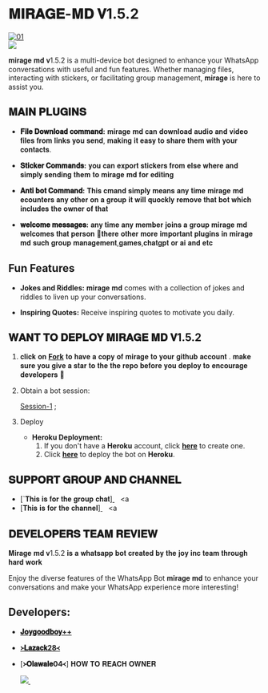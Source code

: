 # 𝐌𝐈𝐑𝐀𝐆𝐄-𝐌𝐃 𝐕1.5.2


  <a href="https://ibb.co/N6NMDtn"><img src="https://telegra.ph/file/e8b25ea0f33c577e9da53.jpg" alt="01" border="0" /></a>                     
<a><img src='https://i.imgur.com/LyHic3i.gif'/></a>



𝐦𝐢𝐫𝐚𝐠𝐞 𝐦𝐝 𝐯1.5.2 is a multi-device bot designed to enhance your WhatsApp conversations with useful and fun features. Whether managing files, interacting with stickers, or facilitating group management, 𝐦𝐢𝐫𝐚𝐠𝐞 is here to assist you.

## 𝐌𝐀𝐈𝐍 𝐏𝐋𝐔𝐆𝐈𝐍𝐒

- **𝐅𝐢𝐥𝐞 𝐃𝐨𝐰𝐧𝐥𝐨𝐚𝐝 𝐜𝐨𝐦𝐦𝐚𝐧𝐝:** 𝐦𝐢𝐫𝐚𝐠𝐞 𝐦𝐝 𝐜𝐚𝐧 𝐝𝐨𝐰𝐧𝐥𝐨𝐚𝐝 𝐚𝐮𝐝𝐢𝐨 𝐚𝐧𝐝 𝐯𝐢𝐝𝐞𝐨 𝐟𝐢𝐥𝐞𝐬 𝐟𝐫𝐨𝐦 𝐥𝐢𝐧𝐤𝐬 𝐲𝐨𝐮 𝐬𝐞𝐧𝐝, 𝐦𝐚𝐤𝐢𝐧𝐠 𝐢𝐭 𝐞𝐚𝐬𝐲 𝐭𝐨 𝐬𝐡𝐚𝐫𝐞 𝐭𝐡𝐞𝐦 𝐰𝐢𝐭𝐡 𝐲𝐨𝐮𝐫 𝐜𝐨𝐧𝐭𝐚𝐜𝐭𝐬.

- **𝐒𝐭𝐢𝐜𝐤𝐞𝐫 𝐂𝐨𝐦𝐦𝐚𝐧𝐝𝐬:** 𝐲𝐨𝐮 𝐜𝐚𝐧 𝐞𝐱𝐩𝐨𝐫𝐭 𝐬𝐭𝐢𝐜𝐤𝐞𝐫𝐬 𝐟𝐫𝐨𝐦 𝐞𝐥𝐬𝐞 𝐰𝐡𝐞𝐫𝐞 𝐚𝐧𝐝 𝐬𝐢𝐦𝐩𝐥𝐲 𝐬𝐞𝐧𝐝𝐢𝐧𝐠 𝐭𝐡𝐞𝐦 𝐭𝐨 𝐦𝐢𝐫𝐚𝐠𝐞 𝐦𝐝 𝐟𝐨𝐫 𝐞𝐝𝐢𝐭𝐢𝐧𝐠

- **𝐀𝐧𝐭𝐢 𝐛𝐨𝐭 𝐂𝐨𝐦𝐦𝐚𝐧𝐝:** 𝐓𝐡𝐢𝐬 𝐜𝐦𝐚𝐧𝐝 𝐬𝐢𝐦𝐩𝐥𝐲 𝐦𝐞𝐚𝐧𝐬 𝐚𝐧𝐲 𝐭𝐢𝐦𝐞 𝐦𝐢𝐫𝐚𝐠𝐞 𝐦𝐝 𝐞𝐜𝐨𝐮𝐧𝐭𝐞𝐫𝐬 𝐚𝐧𝐲 𝐨𝐭𝐡𝐞𝐫 𝐨𝐧 𝐚 𝐠𝐫𝐨𝐮𝐩 𝐢𝐭 𝐰𝐢𝐥𝐥 𝐪𝐮𝐨𝐜𝐤𝐥𝐲 𝐫𝐞𝐦𝐨𝐯𝐞 𝐭𝐡𝐚𝐭 𝐛𝐨𝐭 𝐰𝐡𝐢𝐜𝐡 𝐢𝐧𝐜𝐥𝐮𝐝𝐞𝐬 𝐭𝐡𝐞 𝐨𝐰𝐧𝐞𝐫 𝐨𝐟 𝐭𝐡𝐚𝐭

- **𝐰𝐞𝐥𝐜𝐨𝐦𝐞 𝐦𝐞𝐬𝐬𝐚𝐠𝐞𝐬:** 𝐚𝐧𝐲 𝐭𝐢𝐦𝐞 𝐚𝐧𝐲 𝐦𝐞𝐦𝐛𝐞𝐫 𝐣𝐨𝐢𝐧𝐬 𝐚 𝐠𝐫𝐨𝐮𝐩 𝐦𝐢𝐫𝐚𝐠𝐞 𝐦𝐝 𝐰𝐞𝐥𝐜𝐨𝐦𝐞𝐬 𝐭𝐡𝐚𝐭 𝐩𝐞𝐫𝐬𝐨𝐧
🦁𝐭𝐡𝐞𝐫𝐞 𝐨𝐭𝐡𝐞𝐫 𝐦𝐨𝐫𝐞 𝐢𝐦𝐩𝐨𝐫𝐭𝐚𝐧𝐭 𝐩𝐥𝐮𝐠𝐢𝐧𝐬 𝐢𝐧 𝐦𝐢𝐫𝐚𝐠𝐞 𝐦𝐝 𝐬𝐮𝐜𝐡 𝐠𝐫𝐨𝐮𝐩 𝐦𝐚𝐧𝐚𝐠𝐞𝐦𝐞𝐧𝐭,𝐠𝐚𝐦𝐞𝐬,𝐜𝐡𝐚𝐭𝐠𝐩𝐭 𝐨𝐫 𝐚𝐢 𝐚𝐧𝐝 𝐞𝐭𝐜

## Fun Features

- **Jokes and Riddles:** 𝐦𝐢𝐫𝐚𝐠𝐞 𝐦𝐝 comes with a collection of jokes and riddles to liven up your conversations.

- **Inspiring Quotes:** Receive inspiring quotes to motivate you daily.

## 𝐖𝐀𝐍𝐓 𝐓𝐎 𝐃𝐄𝐏𝐋𝐎𝐘 𝐌𝐈𝐑𝐀𝐆𝐄 𝐌𝐃 𝐕1.5.2

1. 𝐜𝐥𝐢𝐜𝐤 𝐨𝐧 **[Fork](https://github.com/Joygoodboy/MIRAGE-MD-V1.5.2/fork)** 𝐭𝐨 𝐡𝐚𝐯𝐞 𝐚 𝐜𝐨𝐩𝐲 𝐨𝐟 𝐦𝐢𝐫𝐚𝐠𝐞 𝐭𝐨 𝐲𝐨𝐮𝐫 𝐠𝐢𝐭𝐡𝐮𝐛 𝐚𝐜𝐜𝐨𝐮𝐧𝐭 . 𝐦𝐚𝐤𝐞 𝐬𝐮𝐫𝐞 𝐲𝐨𝐮 𝐠𝐢𝐯𝐞 𝐚 𝐬𝐭𝐚𝐫 𝐭𝐨 𝐭𝐡𝐞 𝐭𝐡𝐞 𝐫𝐞𝐩𝐨 𝐛𝐞𝐟𝐨𝐫𝐞 𝐲𝐨𝐮 𝐝𝐞𝐩𝐥𝐨𝐲 𝐭𝐨 𝐞𝐧𝐜𝐨𝐮𝐫𝐚𝐠𝐞 𝐝𝐞𝐯𝐞𝐥𝐨𝐩𝐞𝐫𝐬 🌟

2. Obtain a bot session: 

   [Session-1](https://zokouscan-vee8.onrender.com) ; <br>


3. Deploy
   - **Heroku Deployment:**
     1. If you don't have a **Heroku** account, click [**here**](https://id.heroku.com/login) to create one.
     2. Click [**here**](https://dashboard.heroku.com/new?template=https://github.com/Luffy2ndAccount/Zokou-english-v) to deploy the bot on **Heroku**.

## 𝐒𝐔𝐏𝐏𝐎𝐑𝐓 𝐆𝐑𝐎𝐔𝐏 𝐀𝐍𝐃 𝐂𝐇𝐀𝐍𝐍𝐄𝐋


- [`𝐓𝐡𝐢𝐬 𝐢𝐬 𝐟𝐨𝐫 𝐭𝐡𝐞 𝐠𝐫𝐨𝐮𝐩 𝐜𝐡𝐚𝐭]<a href=(https://chat.whatsapp.com/GRK2A2O6kNYII4g6oVHlOh)
img src="https://img.shields.io/badge/WhatsApp-25D366?style=for-the-badge&logo=whatsapp&logoColor=white" />
  </a>&nbsp;&nbsp;
   <a
- [𝐓𝐡𝐢𝐬 𝐢𝐬 𝐟𝐨𝐫 𝐭𝐡𝐞 𝐜𝐡𝐚𝐧𝐧𝐞𝐥]<a href=(https://whatsapp.com/channel/0029VaGvk6XId7nHNGfiRs0m)
img src="https://img.shields.io/badge/WhatsApp-25D366?style=for-the-badge&logo=whatsapp&logoColor=white" />
  </a>&nbsp;&nbsp;
   <a

## 𝐃𝐄𝐕𝐄𝐋𝐎𝐏𝐄𝐑𝐒 𝐓𝐄𝐀𝐌 𝐑𝐄𝐕𝐈𝐄𝐖

𝐌𝐢𝐫𝐚𝐠𝐞 𝐦𝐝 𝐯1.5.2 𝐢𝐬 𝐚 𝐰𝐡𝐚𝐭𝐬𝐚𝐩𝐩 𝐛𝐨𝐭 𝐜𝐫𝐞𝐚𝐭𝐞𝐝 𝐛𝐲 𝐭𝐡𝐞 𝐣𝐨𝐲 𝐢𝐧𝐜 𝐭𝐞𝐚𝐦 𝐭𝐡𝐫𝐨𝐮𝐠𝐡 𝐡𝐚𝐫𝐝 𝐰𝐨𝐫𝐤 

Enjoy the diverse features of the WhatsApp Bot 𝐦𝐢𝐫𝐚𝐠𝐞 𝐦𝐝 to enhance your conversations and make your WhatsApp experience more interesting!

## Developers:

- [**𝐉𝐨𝐲𝐠𝐨𝐨𝐝𝐛𝐨𝐲++**]([https://github.com/Joygoodboy/MIRAGE-MD-V1.5.2])
- [**᚛𝐋𝐚𝐳𝐚𝐜𝐤28᚜**](https://github.com/Faouz995)
- [**᚛𝐎𝐥𝐚𝐰𝐚𝐥𝐞04᚜**]
𝐇𝐎𝐖 𝐓𝐎 𝐑𝐄𝐀𝐂𝐇 𝐎𝐖𝐍𝐄𝐑



   
   <a href="https://wa.me/qr/BLJX2FQKK3PYN1">
    <img src="https://img.shields.io/badge/WhatsApp-25D366?style=for-the-badge&logo=whatsapp&logoColor=white" />
  </a>&nbsp;&nbsp;
   <a

